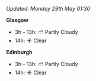 *Updated: Monday 29th May 01:30*

**Glasgow**

* 3h - 13h: :partly_sunny: Partly Cloudy
* 14h: :sunny: Clear

**Edinburgh**

* 3h - 13h: :partly_sunny: Partly Cloudy
* 14h: :sunny: Clear
